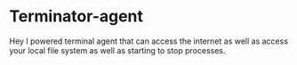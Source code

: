 # Terminator-agent
Hey I powered terminal agent that can access the internet as well as access your local file system as well as starting to stop processes.
